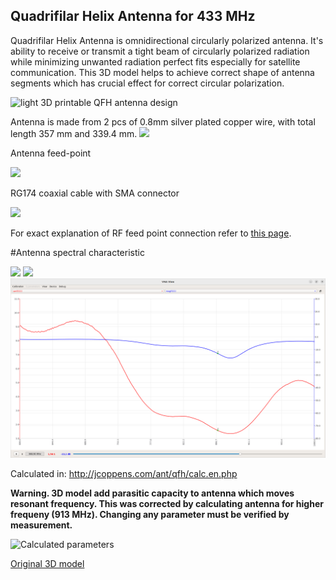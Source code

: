 ## Quadrifilar Helix Antenna for 433 MHz
Quadrifilar Helix Antenna is omnidirectional circularly polarized antenna. It's ability to receive or transmit a tight beam of
circularly polarized radiation while minimizing unwanted radiation perfect fits especially for satellite communication. This 3D model helps to achieve correct shape of antenna segments which has crucial effect for correct circular polarization.

![light 3D printable QFH antenna design](pictures/QFH-Antenna.png)


Antenna is made from 2 pcs of 0.8mm silver plated copper wire, with total length 357 mm and 339.4 mm.
<img src="pictures/QFH-Antenna-868MHz.jpg" width="400" />

Antenna feed-point

<img src="pictures/QFH-Antenna-868MHz-feed.jpg" width="400" />

RG174 coaxial cable with SMA connector

<img src="pictures/QFH-Antenna-868MHz-connector.jpg" width="400" />

For exact explanation of RF feed point connection refer to [this page](https://uuki.kapsi.fi/qha_simul.html).

#Antenna spectral characteristic

<img src="pictures/QFH-Antenna-433MHz-S11.png" />
<img src="pictures/QFH-Antenna-868MHz-SmithChart.png" />
<img src="pictures/QFH-Antenna-868MHz-VSWR.png" />

Calculated in:
http://jcoppens.com/ant/qfh/calc.en.php

<b>Warning. 3D model add parasitic capacity to antenna which moves resonant frequency. This was corrected by calculating antenna for higher frequeny (913 MHz). Changing any parameter must be verified by measurement.</b>

![Calculated parameters](https://github.com/cernohorsky/QFH-Antenna-868MHz/blob/master/pictures/QFH-Antenna-868MHz-Param.jpg)

[Original 3D model](http://www.thingiverse.com/thing:634205)

